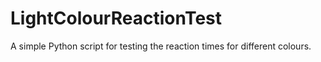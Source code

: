 # LightColourReactionTest
A simple Python script for testing the reaction times for different colours.

